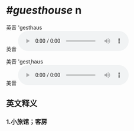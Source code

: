 # ***\#guesthouse*** n
英音 'gesthaʊs  
英音
<audio src="./media/guesthouse1_AAC.aac" controls="controls"></audio>

美音 'gestˌhaʊs  
美音
<audio src="./media/guesthouse2_AAC.aac" controls="controls"></audio>



  

英文释义
---
### 1.**小旅馆；客房**  


